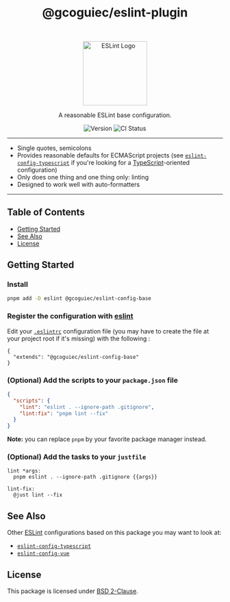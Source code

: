 <h1 align="center">@gcoguiec/eslint-plugin</h1>
<br>
<p align="center">
  <img src="https://d33wubrfki0l68.cloudfront.net/204482ca413433c80cd14fe369e2181dd97a2a40/092e2/assets/img/logo.svg" width="150" alt="ESLint Logo"/>
</p>
<p align="center">
  A reasonable ESLint base configuration.
</p>
<p align="center">
  <img src="https://img.shields.io/github/package-json/v/gcoguiec/@eslint-config-base?label=npm&style=flat-square" alt="Version"/>
  <img src="https://img.shields.io/github/actions/workflow/status/gcoguiec/eslint-config/ci?branch=main&label=ci&style=flat-square" alt="CI Status"/>
</p>

<hr>

- Single quotes, semicolons
- Provides reasonable defaults for ECMAScript projects (see [`eslint-config-typescript`](https://github.com/gcoguiec/eslint-config/tree/main/packages/eslint-config-typescript) if you're looking for a [TypeScript](https://www.typescriptlang.org/)-oriented configuration)
- Only does one thing and one thing only: linting
- Designed to work well with auto-formatters

<hr>

## Table of Contents

- [Getting Started](#getting-started)
- [See Also](#see-also)
- [License](#license)

## Getting Started

### Install

```bash
pnpm add -D eslint @gcoguiec/eslint-config-base
```

### Register the configuration with [eslint](https://eslint.org/)

Edit your [`.eslintrc`](https://eslint.org/docs/latest/use/configure/configuration-files#configuration-file-formats) configuration file (you may have to create the file at your project root if it's missing) with the following :

```
{
  "extends": "@gcoguiec/eslint-config-base"
}
```

### (Optional) Add the scripts to your `package.json` file

```json
{
  "scripts": {
    "lint": "eslint . --ignore-path .gitignore",
    "lint:fix": "pnpm lint --fix"
  }
}
```

**Note:** you can replace `pnpm` by your favorite package manager instead.

### (Optional) Add the tasks to your `justfile`

```just
lint *args:
  pnpm eslint . --ignore-path .gitignore {{args}}

lint-fix:
  @just lint --fix
```

## See Also

Other [ESLint](https://eslint.org/) configurations based on this package you may want to look at:

- [`eslint-config-typescript`](https://github.com/gcoguiec/eslint-config/tree/main/packages/eslint-config-typescript)
- [`eslint-config-vue`](https://github.com/gcoguiec/eslint-config/tree/main/packages/eslint-config-vue)

## License

This package is licensed under [BSD 2-Clause](https://spdx.org/licenses/BSD-2-Clause.html).
